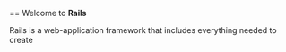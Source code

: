 == Welcome to __Rails__

Rails is a web-application framework that includes everything needed to create
